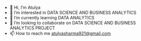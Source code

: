 - 👋 Hi, I’m Atulya 
- 👀 I’m interested in DATA SCIENCE AND BUSINESS ANALYTICS
- 🌱 I’m currently learning DATA ANALYTICS
- 💞️ I’m looking to collaborate on DATA SCIENCE AND BUSINESS ANALYTICS PROJECT
- 📫 How to reach me atulyasharma921@gmail.com

<!---
atulya718/atulya718 is a ✨ special ✨ repository because its `README.md` (this file) appears on your GitHub profile.
You can click the Preview link to take a look at your changes.
--->
